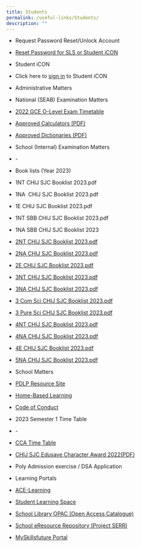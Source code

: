 ```yaml
---
title: Students
permalink: /useful-links/Students/
description: ""
---
```

*   Request Password Reset/Unlock Account

*   [Reset Password for SLS or Student iCON](https://forms.moe.edu.sg/forms/J2zrwJ)

*   Student iCON 

*   Click here to [sign in](https://workspace.google.com/dashboard) to Student iCON

*   Administrative Matters

*   National (SEAB) Examination Matters

*   [2022 GCE O-Level Exam Timetable](https://chijstjosephsconvent.moe.edu.sg/qql/slot/u160/2022/Useful%20Link%202022/GCE%20Exam%20Timetable%202022/2022gceoexamtimetable.pdf)
*   [Approved Calculators (PDF)](https://chijstjosephsconvent.moe.edu.sg/qql/slot/u160/2020/Useful%20Links/Students/Examination%20Matters/GuidelinesCalculators.pdf)
*   [Approved Dictionaries (PDF)](https://www.seab.gov.sg/home/examinations/approved-dictionaries)

*   School (Internal) Examination Matters

*   \-
    

*   Book lists (Year 2023)  
    

*   1NT CHIJ SJC Booklist 2023.pdf   
    
*   1NA  CHIJ SJC Booklist 2023.pdf  
    
*   1E CHIJ SJC Booklist 2023.pdf  
    
*   1NT SBB CHIJ SJC Booklist 2023.pdf
*   1NA SBB CHIJ SJC Booklist 2023
*   [2NT CHIJ SJC Booklist 2023.pdf](https://chijstjosephsconvent.moe.edu.sg/qql/slot/u160/2022/Useful%20Link%202022/Booklist%202022/Sec%202%20NT%20Booklist%202023.pdf)
*   [2NA CHIJ SJC Booklist 2023.pdf](https://chijstjosephsconvent.moe.edu.sg/qql/slot/u160/2022/Useful%20Link%202022/Booklist%202022/Sec%202%20NA%20Booklist%202023.pdf)  
    
*   [2E CHIJ SJC Booklist 2023.pdf](https://chijstjosephsconvent.moe.edu.sg/qql/slot/u160/2022/Useful%20Link%202022/Booklist%202022/Sec%202%20E%20Booklist%202023.pdf)  
    
*   [3NT CHIJ SJC Booklist 2023.pdf](https://chijstjosephsconvent.moe.edu.sg/qql/slot/u160/2022/Useful%20Link%202022/Booklist%202022/Sec%203NT%20Booklist%202023.pdf)
*   [3NA CHIJ SJC Booklist 2023.pdf](https://chijstjosephsconvent.moe.edu.sg/qql/slot/u160/2022/Useful%20Link%202022/Booklist%202022/Sec%203NA%20Booklist%202023.pdf)  
    
*   [3 Com Sci CHIJ SJC Booklist 2023.pdf](https://chijstjosephsconvent.moe.edu.sg/qql/slot/u160/2022/Useful%20Link%202022/Booklist%202022/Sec%203E%20Combine%20Science%20Booklist%202023.pdf)  
    
*   [3 Pure Sci CHIJ SJC Booklist 2023.pdf](https://chijstjosephsconvent.moe.edu.sg/qql/slot/u160/2022/Useful%20Link%202022/Booklist%202022/Sec%203E%20Pure%20Science%20Booklist%202023.pdf)  
    
*   [4NT CHIJ SJC Booklist 2023.pdf](https://chijstjosephsconvent.moe.edu.sg/qql/slot/u160/2022/Useful%20Link%202022/Booklist%202022/Sec%204NT%20Booklist%202023.pdf)  
    
*   [4NA CHIJ SJC Booklist 2023.pdf](https://chijstjosephsconvent.moe.edu.sg/qql/slot/u160/2022/Useful%20Link%202022/Booklist%202022/Sec%204NA%20Booklist%202023.pdf)  
    
*   [4E CHIJ SJC Booklist 2023.pdf](https://chijstjosephsconvent.moe.edu.sg/qql/slot/u160/2022/Useful%20Link%202022/Booklist%202022/Sec%204E%20Booklist%202023.pdf)  
    
*   [5NA CHIJ SJC Booklist 2023.pdf](https://chijstjosephsconvent.moe.edu.sg/qql/slot/u160/2022/Useful%20Link%202022/Booklist%202022/Sec%205NA%20Booklist%202023.pdf)  
    

*   School Matters

*   [PDLP Resource Site](https://sites.google.com/moe.edu.sg/chijsjcpdlp/home)
*   [Home-Based Learning](https://chijstjosephsconvent-moe-edu-sg-admin.cwp.sg/useful-links/students/school-matters/full-home-based-learning)
*   [Code of Conduct](https://chijstjosephsconvent.moe.edu.sg/student-development/code-of-conduct)
*   2023 Semester 1 Time Table  
    

*   \-

*   [CCA Time Table](https://chijstjosephsconvent.moe.edu.sg/cca/cca-schedule)
*   [CHIJ SJC Edusave Character Award 2022(PDF)](https://chijstjosephsconvent.moe.edu.sg/qql/slot/u160/2022/Useful%20Link%202022/School%20Matters/School%20Website%20announcement%20on%20CHIJ%20St%20Joseph.pdf)
*   Poly Admission exercise / DSA Application  
    

*   Learning Portals

*   [ACE-Learning](https://www.ace-learning.com/)
*   [Student Learning Space](https://vle.learning.moe.edu.sg/login)
*   [School Library OPAC (Open Access Catalogue)](https://schoolibrary.spydus.com.sg/chijstjosephsconvent/cgi-bin/spydus.exe/MSGTRN/WPAC/HOME)
*   [School eResource Repository (Project SERR)](https://schoolibrary.spydus.com.sg/eresourcessec/cgi-bin/spydus.exe/MSGTRN/WPAC/HOME)
*   [MySkillsfuture Portal](https://www.myskillsfuture.gov.sg/content/student/en/secondary.html)
